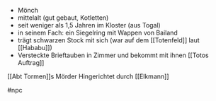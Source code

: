 
- Mönch
- mittelalt (gut gebaut, Kotletten)
- seit weniger als 1,5 Jahren im Kloster (aus Togal)
- in seinem Fach: ein Siegelring mit Wappen von Bailand
- trägt schwarzen Stock mit sich (war auf dem [[Totenfeld]] laut [[Hababu]])
- Versteckte Brieftauben in Zimmer und bekommt mit ihnen [[Totos Auftrag]]

[[Abt Tormen]]s Mörder
Hingerichtet durch [[Elkmann]]

#npc 
